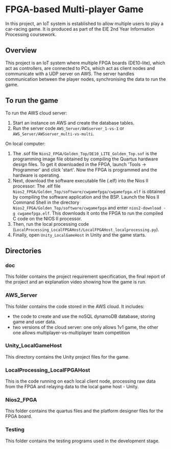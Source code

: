 # FPGA-based Multi-player Game
In this project, an IoT system is established to allow multiple users to play a car-racing game. It is produced as part of the EIE 2nd Year Information Processing coursework. 

## Overview
This project is an IoT system where multiple FPGA boards (DE10-lite), which act as controllers, are connected to PCs, which act as client nodes and communicate with a UDP server on AWS. The server handles communication between the player nodes, synchronising the data to run the game.

## To run the game
To run the AWS cloud server:
1. Start an instance on AWS and create the database tables.
2. Run the server code <code>AWS_Server/AWSserver_1-vs-1</code> or <code>AWS_Server/AWSserver_multi-vs-multi</code>.

On local computer:
1. The .sof file <code>Nios2_FPGA/Golden_Top/DE10_LITE_Golden_Top.sof</code> is the programming image file obtained by compiling the Quartus hardware design files. To get it  downloaded in the FPGA, launch 'Tools -> Programmer' and click 'start'. Now the FPGA is programmed and the hardware is operating.
2. Next, download the software executable file (.elf) into the Nios II processor: The .elf file <code>Nios2_FPGA/Golden_Top/software/cwgamefpga/cwgamefpga.elf</code> is obtained by compiling the software application and the BSP. Launch the Nios II Command Shell in the directory <code>Nios2_FPGA/Golden_Top/software/cwgamefpga</code> and enter <code>nios2-download -g cwgamefpga.elf</code>. This downloads it onto the FPGA to run the compiled C code on the NIOS II processor.
3. Then, run the local processing code (<code>LocalProcessing_LocalFPGAHost/LocalFPGAHost_localprocessing.py</code>).
4. Finally, open <code>Unity_LocalGameHost</code> in Unity and the game starts.

## Directories

### doc
This folder contains the project requirement specification, the final report of the project and an explanation video showing how the game is run.

### AWS_Server
This folder contains the code stored in the AWS cloud. It includes:
  - the code to create and use the noSQL dynamoDB database, storing game and user data.
  - two versions of the cloud server: one only allows 1v1 game, the other one allows multiplayer-vs-multiplayer team competition

### Unity_LocalGameHost
This directory contains the Unity project files for the game.

### LocalProcessing_LocalFPGAHost
This is the code running on each local client node, processing raw data from the FPGA and relaying data to the local game host - Unity.

### Nios2_FPGA
This folder contains the quartus files and the platform designer files for the FPGA board.

### Testing
This folder contains the testing programs used in the development stage. 
